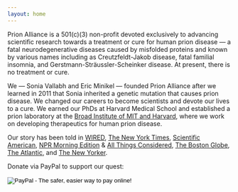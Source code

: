 ```yaml
---
layout: home
---
```


Prion Alliance is a 501(c)(3) non-profit devoted exclusively to advancing scientific research towards a treatment or cure for human prion disease &mdash; a fatal neurodegenerative diseases caused by misfolded proteins and known by various names including as Creutzfeldt-Jakob disease, fatal familial insomnia, and Gerstmann-Str&auml;ussler-Scheinker disease. At present, there is no treatment or cure.

We &mdash; Sonia Vallabh and Eric Minikel &mdash; founded Prion Alliance after we learned in 2011 that Sonia inherited a genetic mutation that causes prion disease. We changed our careers to become scientists and devote our lives to a cure. We earned our PhDs at Harvard Medical School and established a prion laboratory at the [Broad Institute of MIT and Harvard](https://www.broadinstitute.org/), where we work on developing therapeutics for human prion disease.

Our story has been told in [WIRED](https://www.wired.com/story/sleep-no-more-crusade-genetic-killer/), [The New York Times](https://www.nytimes.com/2020/07/07/health/rare-diseases.html), [Scientific American](https://www.scientificamerican.com/article/the-married-researchers-racing-to-stop-prion-disease/), [NPR Morning Edition](http://www.npr.org/2017/06/19/533220784/a-mothers-early-death-drives-her-daughter-to-find-a-treatment) & [All Things Considered](http://www.npr.org/sections/health-shots/2017/06/19/527795512/a-couples-quest-to-stop-a-rare-disease-before-it-takes-one-of-them), [The Boston Globe](https://www.bostonglobe.com/magazine/2016/02/17/husband-and-wife-race-cure-her-fatal-genetic-disease/SLnmAndVfrq9XO1NnLIgkL/story.html), [The Atlantic](http://goo.gl/0tnV3v), and [The New Yorker](http://nyr.kr/16GgtZY).

Donate via PayPal to support our quest:

<form action="https://www.paypal.com/cgi-bin/webscr" method="post" target="_top">
<input type="hidden" name="cmd" value="_s-xclick">
<input type="hidden" name="hosted_button_id" value="A9HG9YJ3CHLRW">
<input type="image" src="https://www.paypalobjects.com/en_US/i/btn/btn_donateCC_LG.gif" border="0" name="submit" alt="PayPal - The safer, easier way to pay online!">
<img alt="" border="0" src="https://www.paypalobjects.com/en_US/i/scr/pixel.gif" width="1" height="1">
</form>

